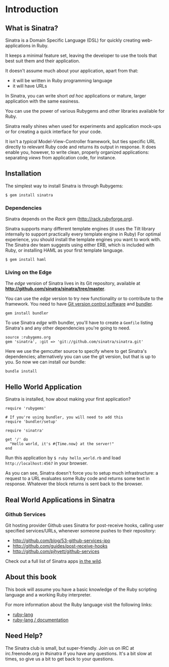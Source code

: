 Introduction
=============

What is Sinatra?
----------------
Sinatra is a Domain Specific Language (DSL) for quickly creating
web-applications in Ruby.

It keeps a minimal feature set, leaving the developer to use the
tools that best suit them and their application.

It doesn't assume much about your application, apart from that:

* it will be written in Ruby programming language
* it will have URLs

In Sinatra, you can write short _ad hoc_ applications or mature, larger
application with the same easiness.

You can use the power of various Rubygems and other libraries available for
Ruby.

Sinatra really shines when used for experiments and application mock-ups or for
creating a quick interface for your code.

It isn't a _typical_ Model-View-Controller framework, but ties specific URL
directly to relevant Ruby code and returns its output in response. It does
enable you, however, to write clean, properly organized applications:
separating _views_ from application code, for instance.

Installation
------------
The simplest way to install Sinatra is through Rubygems:

    $ gem install sinatra

### Dependencies

Sinatra depends on the _Rack_ gem (<http://rack.rubyforge.org>).

Sinatra supports many different template engines (it uses the Tilt library
internally to support practically every template engine in Ruby)
For optimal experience, you should install the template engines you want to
work with.  The Sinatra dev team suggests using either ERB, which is included
with Ruby, or installing HAML as your first template language.

    $ gem install haml

### Living on the Edge

The _edge_ version of Sinatra lives in its Git repository, available at 
**<http://github.com/sinatra/sinatra/tree/master>**.

You can use the _edge_ version to try new functionality or to contribute to the
framework. You need to have [Git version control
software](http://www.git-scm.com) and [bundler](http://gembundler.com/).

    gem install bundler

To use Sinatra _edge_ with bundler, you'll have to create a `Gemfile` listing
Sinatra's and any other dependencies you're going to need.

    source :rubygems.org
    gem 'sinatra', :git => 'git://github.com/sinatra/sinatra.git'

Here we use the gemcutter source to specify where to get Sinatra's
dependencies; alternatively you can use the git version, but that is up to you.
So now we can install our bundle:

    bundle install

Hello World Application
-----------------------

Sinatra is installed, how about making your first application?

    require 'rubygems'

    # If you're using bundler, you will need to add this
    require 'bundler/setup'
    
    require 'sinatra'
    
    get '/' do
      "Hello world, it's #{Time.now} at the server!"
    end

Run this application by `$ ruby hello_world.rb` and load
`http://localhost:4567` in your browser.

As you can see, Sinatra doesn't force you to setup much infrastructure: a
request to a URL evaluates some Ruby code and returns some text in response.
Whatever the block returns is sent back to the browser.


Real World Applications in Sinatra
----------------------------------

### Github Services

Git hosting provider Github uses Sinatra for post-receive hooks, calling user
specified services/URLs, whenever someone pushes to their repository:

* <http://github.com/blog/53-github-services-ipo>
* <http://github.com/guides/post-receive-hooks>
* <http://github.com/pjhyett/github-services>

Check out a full list of Sinatra apps [in the wild][in-the-wild].

[in-the-wild]: http://www.sinatrarb.com/wild.html

About this book
---------------
This book will assume you have a basic knowledge of the Ruby scripting language
and a working Ruby interpreter.

For more information about the Ruby language visit the following links:

* [ruby-lang](http://www.ruby-lang.org)
* [ruby-lang / documentation](http://www.ruby-lang.org/en/documentation/)

Need Help? 
----------

The Sinatra club is small, but super-friendly.  Join us on IRC at
irc.freenode.org in #sinatra if you have any questions.  It's a bit
slow at times, so give us a bit to get back to your questions.

